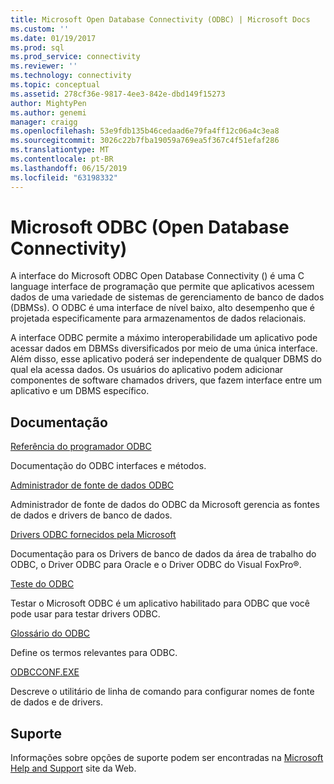 ```yaml
---
title: Microsoft Open Database Connectivity (ODBC) | Microsoft Docs
ms.custom: ''
ms.date: 01/19/2017
ms.prod: sql
ms.prod_service: connectivity
ms.reviewer: ''
ms.technology: connectivity
ms.topic: conceptual
ms.assetid: 278cf36e-9817-4ee3-842e-dbd149f15273
author: MightyPen
ms.author: genemi
manager: craigg
ms.openlocfilehash: 53e9fdb135b46cedaad6e79fa4ff12c06a4c3ea8
ms.sourcegitcommit: 3026c22b7fba19059a769ea5f367c4f51efaf286
ms.translationtype: MT
ms.contentlocale: pt-BR
ms.lasthandoff: 06/15/2019
ms.locfileid: "63198332"
---
```

# <a name="microsoft-open-database-connectivity-odbc"></a>Microsoft ODBC (Open Database Connectivity)
A interface do Microsoft ODBC Open Database Connectivity () é uma C language interface de programação que permite que aplicativos acessem dados de uma variedade de sistemas de gerenciamento de banco de dados (DBMSs). O ODBC é uma interface de nível baixo, alto desempenho que é projetada especificamente para armazenamentos de dados relacionais.  
  
 A interface ODBC permite a máximo interoperabilidade um aplicativo pode acessar dados em DBMSs diversificados por meio de uma única interface. Além disso, esse aplicativo poderá ser independente de qualquer DBMS do qual ela acessa dados. Os usuários do aplicativo podem adicionar componentes de software chamados drivers, que fazem interface entre um aplicativo e um DBMS específico.  
  
## <a name="documentation"></a>Documentação  
 [Referência do programador ODBC](../odbc/reference/odbc-programmer-s-reference.md)  
  
 Documentação do ODBC interfaces e métodos.  
  
 [Administrador de fonte de dados ODBC](../odbc/admin/odbc-data-source-administrator.md)  
  
 Administrador de fonte de dados do ODBC da Microsoft gerencia as fontes de dados e drivers de banco de dados.  
  
 [Drivers ODBC fornecidos pela Microsoft](../odbc/microsoft/microsoft-supplied-odbc-drivers.md)  
  
 Documentação para os Drivers de banco de dados da área de trabalho do ODBC, o Driver ODBC para Oracle e o Driver ODBC do Visual FoxPro®.  
  
 [Teste do ODBC](../odbc/odbc-test.md)  
  
 Testar o Microsoft ODBC é um aplicativo habilitado para ODBC que você pode usar para testar drivers ODBC.  
  
 [Glossário do ODBC](../odbc/odbc-glossary.md)  
  
 Define os termos relevantes para ODBC.  
  
 [ODBCCONF.EXE](../odbc/odbcconf-exe.md)  
  
 Descreve o utilitário de linha de comando para configurar nomes de fonte de dados e de drivers.  
  
## <a name="support"></a>Suporte  
 Informações sobre opções de suporte podem ser encontradas na [Microsoft Help and Support](https://go.microsoft.com/fwlink?linkid=5521) site da Web.
